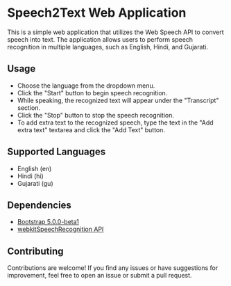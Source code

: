# Speech2Text Web Application

This is a simple web application that utilizes the Web Speech API to convert speech into text. The application allows users to perform speech recognition in multiple languages, such as English, Hindi, and Gujarati.

## Usage

- Choose the language from the dropdown menu.
- Click the "Start" button to begin speech recognition.
- While speaking, the recognized text will appear under the "Transcript" section.
- Click the "Stop" button to stop the speech recognition.
- To add extra text to the recognized speech, type the text in the "Add extra text" textarea and click the "Add Text" button.

## Supported Languages

- English (en)
- Hindi (hi)
- Gujarati (gu)

## Dependencies

- [Bootstrap 5.0.0-beta1](https://getbootstrap.com/docs/5.0/getting-started/introduction/)
- [webkitSpeechRecognition API](https://developer.mozilla.org/en-US/docs/Web/API/SpeechRecognition)

## Contributing

Contributions are welcome! If you find any issues or have suggestions for improvement, feel free to open an issue or submit a pull request.
